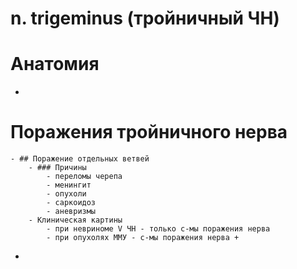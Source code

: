# n. trigeminus (тройничный ЧН)
# Анатомия
-
# Поражения тройничного нерва
	- ## Поражение отдельных ветвей
		- ### Причины
			- переломы черепа
			- менингит
			- опухоли
			- саркоидоз
			- аневризмы
		- Клиническая картины
			- при невриноме V ЧН - только с-мы поражения нерва
			- при опухолях ММУ - с-мы поражения нерва +
-